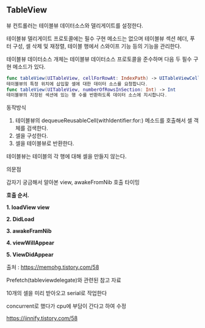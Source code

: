 ## TableView

뷰 컨트롤러는 테이블뷰 데이터소스와 델리게이트를 설정한다. 

테이블뷰 델리게이트 프로토콜에는 필수 구현 메소드는 없으며 테이블뷰 섹션 헤더, 푸터 구성, 셀 삭제 및 재정렬, 테이블 행에서 스와이프 기능 등의 기능을 관리한다. 

테이블뷰 데이터소스 개체는 테이블뷰 데이터소스 프로토콜을 준수하며 다음 두 필수 구현 메소드가 있다.

```swift
func tableView(UITableView, cellForRowAt: IndexPath) -> UITableViewCell
테이블뷰의 특정 위치에 삽입할 셀에 대한 데이터 소스를 요청합니다.
func tableView(UITableView, numberOfRowsInSection: Int) -> Int
테이블뷰의 지정된 섹션에 있는 행 수를 반환하도록 데이터 소스에 지시합니다.
```



동작방식

1. 테이블뷰의 dequeueReusableCell(withIdentifier:for:) 메소드를 호출해서 셀 객체를 검색한다.
2. 셀을 구성한다.
3. 셀을 테이블뷰로 반환한다. 

테이블뷰는 테이블의 각 행에 대해 셀을 만들지 않는다. 



의문점 

갑자기 궁금해서 알아본 view, awakeFromNib 호출 타이밍

**호출 순서.**

**1. loadView view**

**2. DidLoad**

**3. awakeFramNib**

**4. viewWillAppear**

**5. ViewDidAppear**



출처 : https://memohg.tistory.com/58



Prefetch(tableviewdelegate)와 관련된 참고 자료 

10개의 셀을 미리 받아오고 serial로 작업한다

concurrent로 했다가 cpu에 부담이 간다고 하여 수정

https://jinnify.tistory.com/58



